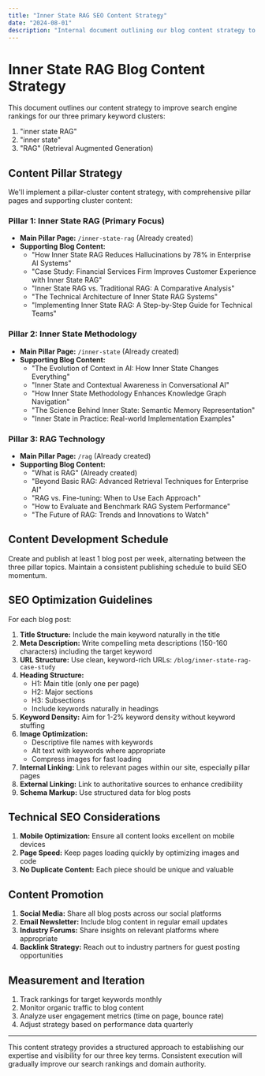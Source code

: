 ```yaml
---
title: "Inner State RAG SEO Content Strategy"
date: "2024-08-01"
description: "Internal document outlining our blog content strategy to improve SEO for key terms: inner state RAG, inner state, and RAG."
---
```


# Inner State RAG Blog Content Strategy

This document outlines our content strategy to improve search engine rankings for our three primary keyword clusters:

1. "inner state RAG"
2. "inner state"
3. "RAG" (Retrieval Augmented Generation)

## Content Pillar Strategy

We'll implement a pillar-cluster content strategy, with comprehensive pillar pages and supporting cluster content:

### Pillar 1: Inner State RAG (Primary Focus)

- **Main Pillar Page:** `/inner-state-rag` (Already created)
- **Supporting Blog Content:**
  - "How Inner State RAG Reduces Hallucinations by 78% in Enterprise AI Systems"
  - "Case Study: Financial Services Firm Improves Customer Experience with Inner State RAG"
  - "Inner State RAG vs. Traditional RAG: A Comparative Analysis"
  - "The Technical Architecture of Inner State RAG Systems"
  - "Implementing Inner State RAG: A Step-by-Step Guide for Technical Teams"

### Pillar 2: Inner State Methodology

- **Main Pillar Page:** `/inner-state` (Already created)
- **Supporting Blog Content:**
  - "The Evolution of Context in AI: How Inner State Changes Everything"
  - "Inner State and Contextual Awareness in Conversational AI"
  - "How Inner State Methodology Enhances Knowledge Graph Navigation"
  - "The Science Behind Inner State: Semantic Memory Representation"
  - "Inner State in Practice: Real-world Implementation Examples"

### Pillar 3: RAG Technology

- **Main Pillar Page:** `/rag` (Already created)
- **Supporting Blog Content:**
  - "What is RAG" (Already created)
  - "Beyond Basic RAG: Advanced Retrieval Techniques for Enterprise AI"
  - "RAG vs. Fine-tuning: When to Use Each Approach"
  - "How to Evaluate and Benchmark RAG System Performance"
  - "The Future of RAG: Trends and Innovations to Watch"

## Content Development Schedule

Create and publish at least 1 blog post per week, alternating between the three pillar topics. Maintain a consistent publishing schedule to build SEO momentum.

## SEO Optimization Guidelines

For each blog post:

1. **Title Structure:** Include the main keyword naturally in the title
2. **Meta Description:** Write compelling meta descriptions (150-160 characters) including the target keyword
3. **URL Structure:** Use clean, keyword-rich URLs: `/blog/inner-state-rag-case-study`
4. **Heading Structure:**
   - H1: Main title (only one per page)
   - H2: Major sections
   - H3: Subsections
   - Include keywords naturally in headings
5. **Keyword Density:** Aim for 1-2% keyword density without keyword stuffing
6. **Image Optimization:**
   - Descriptive file names with keywords
   - Alt text with keywords where appropriate
   - Compress images for fast loading
7. **Internal Linking:** Link to relevant pages within our site, especially pillar pages
8. **External Linking:** Link to authoritative sources to enhance credibility
9. **Schema Markup:** Use structured data for blog posts

## Technical SEO Considerations

1. **Mobile Optimization:** Ensure all content looks excellent on mobile devices
2. **Page Speed:** Keep pages loading quickly by optimizing images and code
3. **No Duplicate Content:** Each piece should be unique and valuable

## Content Promotion

1. **Social Media:** Share all blog posts across our social platforms
2. **Email Newsletter:** Include blog content in regular email updates
3. **Industry Forums:** Share insights on relevant platforms where appropriate
4. **Backlink Strategy:** Reach out to industry partners for guest posting opportunities

## Measurement and Iteration

1. Track rankings for target keywords monthly
2. Monitor organic traffic to blog content
3. Analyze user engagement metrics (time on page, bounce rate)
4. Adjust strategy based on performance data quarterly

---

This content strategy provides a structured approach to establishing our expertise and visibility for our three key terms. Consistent execution will gradually improve our search rankings and domain authority.
